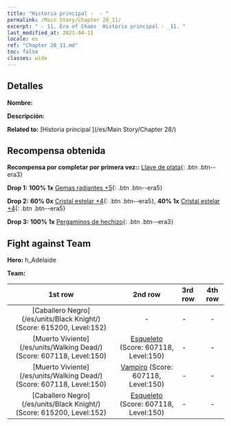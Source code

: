 ```yaml
---
title: "Historia principal -  - "
permalink: /Main Story/Chapter 28_11/
excerpt: " - 11. Era of Chaos  Historia principal - _11. "
last_modified_at: 2021-04-11
locale: es
ref: "Chapter 28_11.md"
toc: false
classes: wide
---
```


## Detalles

 **Nombre:** 

 **Descripción:** 

 **Related to:** [Historia principal ](/es/Main Story/Chapter 28/)

## Recompensa obtenida

 **Recompensa por completar por primera vez::** [Llave de plata](/es/Items/con_693/){: .btn .btn--era3}

 **Drop 1:** **100% 1x** [Gemas radiantes +5](/es/Items/mat_100/){: .btn .btn--era5}

 **Drop 2:** **60% 0x** [Cristal estelar +4](/es/Items/mat_94/){: .btn .btn--era5}, **40% 1x** [Cristal estelar +4](/es/Items/mat_94/){: .btn .btn--era5}

 **Drop 3:** **100% 1x** [Pergaminos de hechizo](/es/Items/con_694/){: .btn .btn--era3}


## Fight against Team
 **Hero:** h_Adelaide

 **Team:**


  | 1st row | 2nd row | 3rd row | 4th row |
  |:----:|:----:|:----|:----:|
  | [Caballero Negro](/es/units/Black Knight/) (Score: 615200, Level:152)  | - | - | - |
  | [Muerto Viviente](/es/units/Walking Dead/) (Score: 607118, Level:150)  | [Esqueleto](/es/units/Skeleton/) (Score: 607118, Level:150)  | - | - |
  | [Muerto Viviente](/es/units/Walking Dead/) (Score: 607118, Level:150)  | [Vampiro](/es/units/Vampire/) (Score: 607118, Level:150)  | - | - |
  | [Caballero Negro](/es/units/Black Knight/) (Score: 615200, Level:152)  | [Esqueleto](/es/units/Skeleton/) (Score: 607118, Level:150)  | - | - |


